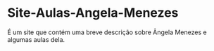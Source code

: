 # Site-Aulas-Angela-Menezes
É um site que contém uma breve descrição sobre Ângela Menezes e algumas aulas dela.
